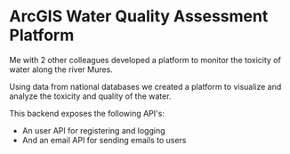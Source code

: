 # ArcGIS Water Quality Assessment Platform

Me with 2 other colleagues developed a platform to monitor the toxicity of water along the river Mures. 

Using data from national databases we created a platform to visualize and analyze the toxicity and quality of the water. 

This backend exposes the following API's: 
- An user API for registering and logging
- And an email API for sending emails to users
